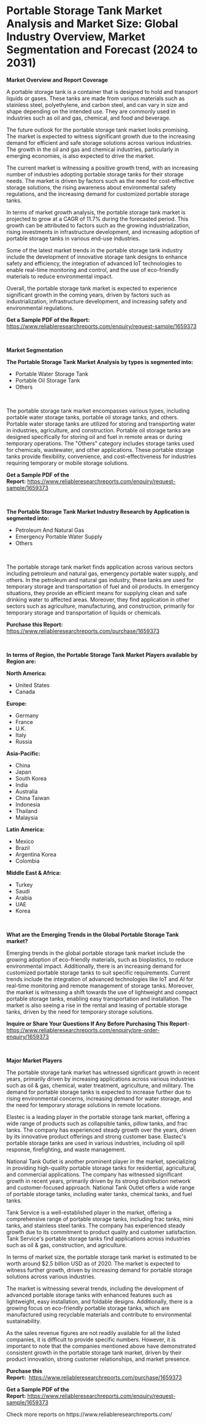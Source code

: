 <p><h1>Portable Storage Tank Market Analysis and Market Size: Global Industry Overview, Market Segmentation and Forecast (2024 to 2031)</h1></p><p><strong>Market Overview and Report Coverage</strong></p>
<p><p>A portable storage tank is a container that is designed to hold and transport liquids or gases. These tanks are made from various materials such as stainless steel, polyethylene, and carbon steel, and can vary in size and shape depending on the intended use. They are commonly used in industries such as oil and gas, chemical, and food and beverage.</p><p>The future outlook for the portable storage tank market looks promising. The market is expected to witness significant growth due to the increasing demand for efficient and safe storage solutions across various industries. The growth in the oil and gas and chemical industries, particularly in emerging economies, is also expected to drive the market.</p><p>The current market is witnessing a positive growth trend, with an increasing number of industries adopting portable storage tanks for their storage needs. The market is driven by factors such as the need for cost-effective storage solutions, the rising awareness about environmental safety regulations, and the increasing demand for customized portable storage tanks.</p><p>In terms of market growth analysis, the portable storage tank market is projected to grow at a CAGR of 11.7% during the forecasted period. This growth can be attributed to factors such as the growing industrialization, rising investments in infrastructure development, and increasing adoption of portable storage tanks in various end-use industries.</p><p>Some of the latest market trends in the portable storage tank industry include the development of innovative storage tank designs to enhance safety and efficiency, the integration of advanced IoT technologies to enable real-time monitoring and control, and the use of eco-friendly materials to reduce environmental impact.</p><p>Overall, the portable storage tank market is expected to experience significant growth in the coming years, driven by factors such as industrialization, infrastructure development, and increasing safety and environmental regulations.</p></p>
<p><strong>Get a Sample PDF of the Report:</strong> <a href="https://www.reliableresearchreports.com/enquiry/request-sample/1659373">https://www.reliableresearchreports.com/enquiry/request-sample/1659373</a></p>
<p>&nbsp;</p>
<p><strong>Market Segmentation</strong></p>
<p><strong>The Portable Storage Tank Market Analysis by types is segmented into:</strong></p>
<p><ul><li>Portable Water Storage Tank</li><li>Portable Oil Storage Tank</li><li>Others</li></ul></p>
<p>&nbsp;</p>
<p><p>The portable storage tank market encompasses various types, including portable water storage tanks, portable oil storage tanks, and others. Portable water storage tanks are utilized for storing and transporting water in industries, agriculture, and construction. Portable oil storage tanks are designed specifically for storing oil and fuel in remote areas or during temporary operations. The "Others" category includes storage tanks used for chemicals, wastewater, and other applications. These portable storage tanks provide flexibility, convenience, and cost-effectiveness for industries requiring temporary or mobile storage solutions.</p></p>
<p><strong>Get a Sample PDF of the Report:</strong>&nbsp;<a href="https://www.reliableresearchreports.com/enquiry/request-sample/1659373">https://www.reliableresearchreports.com/enquiry/request-sample/1659373</a></p>
<p>&nbsp;</p>
<p><strong>The Portable Storage Tank Market Industry Research by Application is segmented into:</strong></p>
<p><ul><li>Petroleum And Natural Gas</li><li>Emergency Portable Water Supply</li><li>Others</li></ul></p>
<p>&nbsp;</p>
<p><p>The portable storage tank market finds application across various sectors including petroleum and natural gas, emergency portable water supply, and others. In the petroleum and natural gas industry, these tanks are used for temporary storage and transportation of fuel and oil products. In emergency situations, they provide an efficient means for supplying clean and safe drinking water to affected areas. Moreover, they find application in other sectors such as agriculture, manufacturing, and construction, primarily for temporary storage and transportation of liquids or chemicals.</p></p>
<p><strong>Purchase this Report:</strong>&nbsp; <a href="https://www.reliableresearchreports.com/purchase/1659373">https://www.reliableresearchreports.com/purchase/1659373</a></p>
<p>&nbsp;</p>
<p><strong>In terms of Region, the Portable Storage Tank Market Players available by Region are:</strong></p>
<p>
    <p> <strong> North America: </strong>
        <ul>
            <li>United States</li>
            <li>Canada</li>
        </ul>
        </p> 
    <p> <strong> Europe: </strong>
        <ul>
            <li>Germany</li>
            <li>France</li>
            <li>U.K.</li>
            <li>Italy</li>
            <li>Russia</li>
        </ul>
        </p> 
    <p> <strong> Asia-Pacific: </strong>
        <ul>
            <li>China</li>
            <li>Japan</li>
            <li>South Korea</li>
            <li>India</li>
            <li>Australia</li>
            <li>China Taiwan</li>
            <li>Indonesia</li>
            <li>Thailand</li>
            <li>Malaysia</li>
        </ul>
        </p> 
    <p> <strong> Latin America: </strong>
        <ul>
            <li>Mexico</li>
            <li>Brazil</li>
            <li>Argentina Korea</li>
            <li>Colombia</li>
        </ul>
        </p> 
    <p> <strong> Middle East & Africa: </strong>
        <ul>
            <li>Turkey</li>
            <li>Saudi</li>
            <li>Arabia</li>
            <li>UAE</li>
            <li>Korea</li>
        </ul>
    </p>
    </p>
<p>&nbsp;</p>
<p><strong>What are the Emerging Trends in the Global Portable Storage Tank market?</strong></p>
<p><p>Emerging trends in the global portable storage tank market include the growing adoption of eco-friendly materials, such as bioplastics, to reduce environmental impact. Additionally, there is an increasing demand for customized portable storage tanks to suit specific requirements. Current trends include the integration of advanced technologies like IoT and AI for real-time monitoring and remote management of storage tanks. Moreover, the market is witnessing a shift towards the use of lightweight and compact portable storage tanks, enabling easy transportation and installation. The market is also seeing a rise in the rental and leasing of portable storage tanks, driven by the need for temporary storage solutions.</p></p>
<p><strong>Inquire or Share Your Questions If Any Before Purchasing This Report</strong>- <a href="https://www.reliableresearchreports.com/enquiry/pre-order-enquiry/1659373">https://www.reliableresearchreports.com/enquiry/pre-order-enquiry/1659373</a></p>
<p>&nbsp;</p>
<p><strong>Major Market Players</strong></p>
<p><p>The portable storage tank market has witnessed significant growth in recent years, primarily driven by increasing applications across various industries such as oil & gas, chemical, water treatment, agriculture, and military. The demand for portable storage tanks is expected to increase further due to rising environmental concerns, increasing demand for water storage, and the need for temporary storage solutions in remote locations.</p><p>Elastec is a leading player in the portable storage tank market, offering a wide range of products such as collapsible tanks, pillow tanks, and frac tanks. The company has experienced steady growth over the years, driven by its innovative product offerings and strong customer base. Elastec's portable storage tanks are used in various industries, including oil spill response, firefighting, and waste management.</p><p>National Tank Outlet is another prominent player in the market, specializing in providing high-quality portable storage tanks for residential, agricultural, and commercial applications. The company has witnessed significant growth in recent years, primarily driven by its strong distribution network and customer-focused approach. National Tank Outlet offers a wide range of portable storage tanks, including water tanks, chemical tanks, and fuel tanks.</p><p>Tank Service is a well-established player in the market, offering a comprehensive range of portable storage tanks, including frac tanks, mini tanks, and stainless steel tanks. The company has experienced steady growth due to its commitment to product quality and customer satisfaction. Tank Service's portable storage tanks find applications across industries such as oil & gas, construction, and agriculture.</p><p>In terms of market size, the portable storage tank market is estimated to be worth around $2.5 billion USD as of 2020. The market is expected to witness further growth, driven by increasing demand for portable storage solutions across various industries.</p><p>The market is witnessing several trends, including the development of advanced portable storage tanks with enhanced features such as lightweight, easy installation, and foldable designs. Additionally, there is a growing focus on eco-friendly portable storage tanks, which are manufactured using recyclable materials and contribute to environmental sustainability.</p><p>As the sales revenue figures are not readily available for all the listed companies, it is difficult to provide specific numbers. However, it is important to note that the companies mentioned above have demonstrated consistent growth in the portable storage tank market, driven by their product innovation, strong customer relationships, and market presence.</p></p>
<p><strong>Purchase this Report:</strong>&nbsp;&nbsp;<a href="https://www.reliableresearchreports.com/purchase/1659373">https://www.reliableresearchreports.com/purchase/1659373</a></p>
<p></p>
<p><strong>Get a Sample PDF of the Report:</strong>&nbsp;<a href="https://www.reliableresearchreports.com/enquiry/request-sample/1659373">https://www.reliableresearchreports.com/enquiry/request-sample/1659373</a></p>
<p>Check more reports on https://www.reliableresearchreports.com/</p>